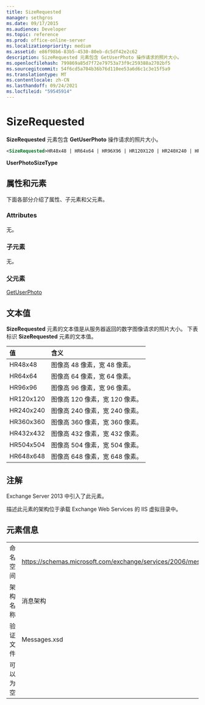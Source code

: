 ```yaml
---
title: SizeRequested
manager: sethgros
ms.date: 09/17/2015
ms.audience: Developer
ms.topic: reference
ms.prod: office-online-server
ms.localizationpriority: medium
ms.assetid: e86f98b6-83b5-4530-80eb-dc5df42e2c62
description: SizeRequested 元素包含 GetUserPhoto 操作请求的照片大小。
ms.openlocfilehash: 799869a85d7f72e79753a73f9c259388a2702bf5
ms.sourcegitcommit: 54f6cd5a704b36b76d110ee53a6d6c1c3e15f5a9
ms.translationtype: MT
ms.contentlocale: zh-CN
ms.lasthandoff: 09/24/2021
ms.locfileid: "59545914"
---
```

# <a name="sizerequested"></a>SizeRequested

**SizeRequested** 元素包含 **GetUserPhoto** 操作请求的照片大小。 
  
```XML
<SizeRequested>HR48x48 | HR64x64 | HR96X96 | HR120X120 | HR240X240 | HR360X360 | HR432X432 | HR504X504 | HR648X648</SizeRequested>
```

 **UserPhotoSizeType**
## <a name="attributes-and-elements"></a>属性和元素

下面各部分介绍了属性、子元素和父元素。
  
### <a name="attributes"></a>Attributes

无。
  
### <a name="child-elements"></a>子元素

无。
  
### <a name="parent-elements"></a>父元素

[GetUserPhoto](getuserphoto.md)
  
## <a name="text-value"></a>文本值

**SizeRequested** 元素的文本值是从服务器返回的数字图像请求的照片大小。 下表标识 **SizeRequested** 元素的文本值。 
  
|**值**|**含义**|
|:-----|:-----|
|HR48x48  <br/> |图像高 48 像素，宽 48 像素。  <br/> |
|HR64x64  <br/> |图像高 64 像素，宽 64 像素。  <br/> |
|HR96x96  <br/> |图像高 96 像素，宽 96 像素。  <br/> |
|HR120x120  <br/> |图像高 120 像素，宽 120 像素。  <br/> |
|HR240x240  <br/> |图像高 240 像素，宽 240 像素。  <br/> |
|HR360x360  <br/> |图像高 360 像素，宽 360 像素。  <br/> |
|HR432x432  <br/> |图像高 432 像素，宽 432 像素。  <br/> |
|HR504x504  <br/> |图像高 504 像素，宽 504 像素。  <br/> |
|HR648x648  <br/> |图像高 648 像素，宽 648 像素。  <br/> |
   
## <a name="remarks"></a>注解

Exchange Server 2013 中引入了此元素。
  
描述此元素的架构位于承载 Exchange Web Services 的 IIS 虚拟目录中。
  
## <a name="element-information"></a>元素信息

|||
|:-----|:-----|
|命名空间  <br/> |https://schemas.microsoft.com/exchange/services/2006/messages  <br/> |
|架构名称  <br/> |消息架构  <br/> |
|验证文件  <br/> |Messages.xsd  <br/> |
|可以为空  <br/> ||
   

